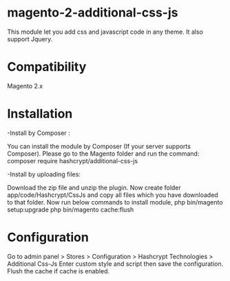 # magento-2-additional-css-js
This module let you add css and javascript code in any theme.
It also support Jquery.

# Compatibility
Magento 2.x

# Installation
-Install by Composer :

You can install the module by Composer (If your server supports Composer). Please go to the Magento folder and run the command: composer require hashcrypt/additional-css-js

-Install by uploading files:

Download the zip file and unzip the plugin. Now create folder app/code/Hashcrypt/CssJs and copy all files which you have downloaded to that folder.
Now run below commands to install module,
php bin/magento setup:upgrade
php bin/magento cache:flush

# Configuration
Go to admin panel > Stores > Configuration > Hashcrypt Technologies > Additional Css-Js
Enter custom style and script then save the configuration.
Flush the cache if cache is enabled.
